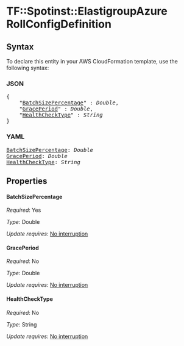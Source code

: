 # TF::Spotinst::ElastigroupAzure RollConfigDefinition

## Syntax

To declare this entity in your AWS CloudFormation template, use the following syntax:

### JSON

<pre>
{
    "<a href="#batchsizepercentage" title="BatchSizePercentage">BatchSizePercentage</a>" : <i>Double</i>,
    "<a href="#graceperiod" title="GracePeriod">GracePeriod</a>" : <i>Double</i>,
    "<a href="#healthchecktype" title="HealthCheckType">HealthCheckType</a>" : <i>String</i>
}
</pre>

### YAML

<pre>
<a href="#batchsizepercentage" title="BatchSizePercentage">BatchSizePercentage</a>: <i>Double</i>
<a href="#graceperiod" title="GracePeriod">GracePeriod</a>: <i>Double</i>
<a href="#healthchecktype" title="HealthCheckType">HealthCheckType</a>: <i>String</i>
</pre>

## Properties

#### BatchSizePercentage

_Required_: Yes

_Type_: Double

_Update requires_: [No interruption](https://docs.aws.amazon.com/AWSCloudFormation/latest/UserGuide/using-cfn-updating-stacks-update-behaviors.html#update-no-interrupt)

#### GracePeriod

_Required_: No

_Type_: Double

_Update requires_: [No interruption](https://docs.aws.amazon.com/AWSCloudFormation/latest/UserGuide/using-cfn-updating-stacks-update-behaviors.html#update-no-interrupt)

#### HealthCheckType

_Required_: No

_Type_: String

_Update requires_: [No interruption](https://docs.aws.amazon.com/AWSCloudFormation/latest/UserGuide/using-cfn-updating-stacks-update-behaviors.html#update-no-interrupt)

